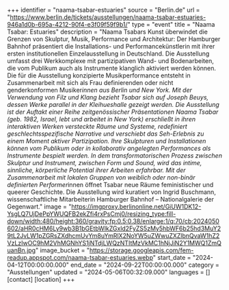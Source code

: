 +++
identifier = "naama-tsabar-estuaries"
source = "Berlin.de"
url = "https://www.berlin.de/tickets/ausstellungen/naama-tsabar-estuaries-946a1d0b-695a-4212-90f4-e3f09f59f9b1/"
type = "event"
title = "Naama Tsabar: Estuaries"
description = "Naama Tsabars Kunst überwindet die Grenzen von Skulptur, Musik, Performance und Architektur: Der Hamburger Bahnhof präsentiert die Installations- und Performancekünstlerin mit ihrer ersten institutionellen Einzelausstellung in Deutschland.
Die Ausstellung umfasst drei Werkkomplexe mit partizipativen Wand- und Bodenarbeiten, die vom Publikum auch als Instrumente klanglich aktiviert werden können. Die für die Ausstellung konzipierte Musikperformance entsteht in Zusammenarbeit mit sich als Frau definierenden oder nicht genderkonformen Musiker*innen aus Berlin und New York. Mit der Verwendung von Filz und Klang bezieht Tsabar sich auf Joseph Beuys, dessen Werke parallel in der Kleihueshalle gezeigt werden. Die Ausstellung ist der Auftakt einer Reihe zeitgenössischer Präsentationen
Naama Tsabar (geb. 1982, Israel, lebt und arbeitet in New York) erschließt in ihren interaktiven Werken versteckte Räume und Systeme, redefiniert geschlechtsspezifische Narrative und verschiebt das Seh-Erlebnis zu einem Moment aktiver Partizipation. Ihre Skulpturen und Installationen können vom Publikum oder in kollaborativ angelegten Performances als Instrumente bespielt werden. In dem transformatorischen Prozess zwischen Skulptur und Instrument, zwischen Form und Sound, wird das intime, sinnliche, körperliche Potential ihrer Arbeiten erfahrbar. Mit der Zusammenarbeit mit lokalen Gruppen von weiblich oder non-binär definierten Performer*innen öffnet Tsabar neue Räume feministischer und queerer Geschichte.
Die Ausstellung wird kuratiert von Ingrid Buschmann, wissenschaftliche Mitarbeiterin Hamburger Bahnhof – Nationalgalerie der Gegenwart."
image = "https://imgproxy.berlinonline.net/GiUW1DK12-YsgLQ7UjDePpYWUQFB2ekZfi4rxPsCmj0/resizing_type:fill-down/width:480/height:360/gravity:fp:0.5:0.38/enlarge:1/q:70/cb:2024050602/aHR0cHM6Ly9wb3B1bGEtbWlkZGxld2FyZS5zMy5hbWF6b25hd3MuY29tL2JvLW1pZGRsZXdhcmUvYm8uYmRlX2NoYW5uZWwuZXZlbnQvaW1hZ2VzLzIwOC9hM2VhMGNhYS1jNTdjLWQzNTItMzVkMC1hNjJiN2Y1MWQ1ZmQuanBn.jpg"
image_bucket = "https://storage.googleapis.com/fem-readup.appspot.com/naama-tsabar-estuaries.webp"
start_date = "2024-04-12T00:00:00.000"
end_date = "2024-09-22T00:00:00.000"
category = "Ausstellungen"
updated = "2024-05-06T00:32:09.000"
languages = []
[contact]
[location]
+++